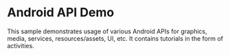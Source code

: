 Android API Demo
================

This sample demonstrates usage of various Android APIs for graphics,
media, services, resources/assets, UI, etc. It contains tutorials in
the form of activities.
